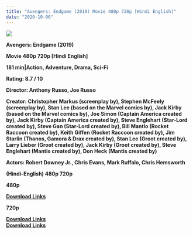```yaml
---
title: "Avengers: Endgame (2019) Movie 480p 720p [Hindi English]"
date: "2020-10-06"
---
```


[![](https://1.bp.blogspot.com/-G_UliZycHvs/XvmIOuYEDQI/AAAAAAAADw4/_pA40OE4WA8v_ExionXSTtGtTFW84kE1ACLcBGAsYHQ/s1600/jhbvvfcghu8854332677.jpg)](https://1.bp.blogspot.com/-G_UliZycHvs/XvmIOuYEDQI/AAAAAAAADw4/_pA40OE4WA8v_ExionXSTtGtTFW84kE1ACLcBGAsYHQ/s1600/jhbvvfcghu8854332677.jpg)

**Avengers: Endgame (2019)**

**Movie 480p 720p \[Hindi English\]**

**181 min|Action, Adventure, Drama, Sci-Fi**

**Rating: 8.7 / 10** 

**Director: Anthony Russo, Joe Russo**

**Creator: Christopher Markus (screenplay by), Stephen McFeely (screenplay by), Stan Lee (based on the Marvel comics by), Jack Kirby (based on the Marvel comics by), Joe Simon (Captain America created by), Jack Kirby (Captain America created by), Steve Englehart (Star-Lord created by), Steve Gan (Star-Lord created by), Bill Mantlo (Rocket Raccoon created by), Keith Giffen (Rocket Raccoon created by), Jim Starlin (Thanos, Gamora & Drax created by), Stan Lee (Groot created by), Larry Lieber (Groot created by), Jack Kirby (Groot created by), Steve Englehart (Mantis created by), Don Heck (Mantis created by)**

**Actors: Robert Downey Jr., Chris Evans, Mark Ruffalo, Chris Hemsworth**

 **(Hindi-English) 480p 720p** 

**480p**

**[Download Links](https://zee.gl/Q5QsveXr)**

  

**720p**

**[Download Links](https://zee.gl/FzAE)**  
**[Download Links](https://techpook.com/21394)**

